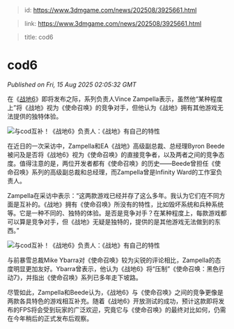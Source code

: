 > id: https://www.3dmgame.com/news/202508/3925661.html

> link: https://www.3dmgame.com/news/202508/3925661.html

> title: cod6

# cod6
_Published on Fri, 15 Aug 2025 02:05:32 GMT_

在《[战地6](https://www.3dmgame.com/games/battlefield6/)》即将发布之际，系列负责人Vince Zampella表示，虽然他“某种程度上”将《战地》视为《使命召唤》的竞争对手，但他认为《战地》拥有其他游戏无法提供的独特体验。

![与cod互补！《战地6》负责人：《战地》有自己的特性](https://img.3dmgame.com/uploads/images/news/20250815/1755223583_650730.webp)

在近日的一次采访中，Zampella和EA《战地》高级副总裁、总经理Byron Beede被问及是否将《战地6》视为《使命召唤》的直接竞争者，以及两者之间的竞争态度。值得注意的是，两位开发者都有《使命召唤》的历史——Beede曾担任《使命召唤》系列的高级副总裁和总经理，而Zampella曾是Infinity Ward的工作室负责人。

Zampella在采访中表示：“这两款游戏已经并存了这么多年。我认为它们在不同方面是互补的。《战地》拥有《使命召唤》所没有的特性，比如毁坏系统和兵种系统等。它是一种不同的、独特的体验。是否是竞争对手？在某种程度上，每款游戏都可以算是竞争对手，但《战地》无疑是独特的，提供的是其他游戏无法做到的东西。”

![与cod互补！《战地6》负责人：《战地》有自己的特性](https://img.3dmgame.com/uploads/images/news/20250815/1755223606_204931.webp)

与前暴雪总裁Mike Ybarra对《使命召唤》较为尖锐的评论相比，Zampella的态度明显更加友好。Ybarra曾表示，他认为《战地6》将“压制”《使命召唤：黑色行动7》，并指出《使命召唤》系列已多年走下坡路。

尽管如此，Zampella和Beede认为，《战地6》与《使命召唤》之间的竞争更像是两款各具特色的游戏相互补充。随着《战地6》开放测试的成功，预计这款即将发布的FPS将会受到玩家的广泛欢迎，究竟它与《使命召唤》的最终对比如何，仍需在今年稍后的正式发布后观察。
